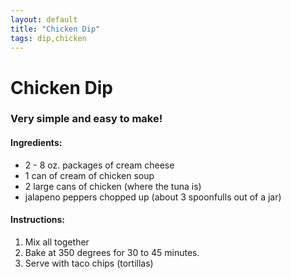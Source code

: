 ```yaml
---
layout: default
title: "Chicken Dip"
tags: dip,chicken
---
```

# Chicken Dip

### Very simple and easy to make!

#### Ingredients:
- 2 - 8 oz. packages of cream cheese
- 1 can of cream of chicken soup
- 2 large cans of chicken (where the tuna is)
- jalapeno peppers chopped up (about 3 spoonfulls out of a jar)

#### Instructions:
1. Mix all together
2. Bake at 350 degrees for 30 to 45 minutes. 
3. Serve with taco chips (tortillas)
